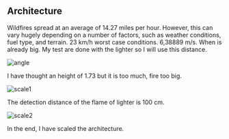 ## Architecture
Wildfires spread at an average of 14.27 miles per hour. However, this can vary hugely depending on a number of factors, such as weather conditions, fuel type, and terrain.
23 km/h worst case conditions. 6,38889 m/s. When is already big.
My test are done with the lighter so I will use this distance.

![angle](https://github.com/RicGobs/Fire-Alarm-System/blob/main/images/angle.png) <br>

I have thought an height of 1.73 but it is too much, fire too big.

![scale1](https://github.com/RicGobs/Fire-Alarm-System/blob/main/images/scale1.png) <br>

The detection distance of the flame of lighter is 100 cm.

![scale2](https://github.com/RicGobs/Fire-Alarm-System/blob/main/images/scale2.png) <br>
 
In the end, I have scaled the architecture.
